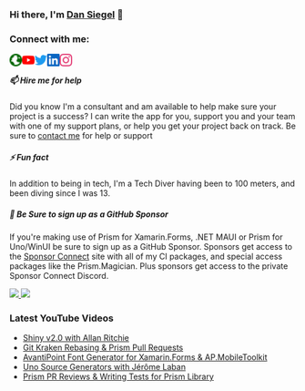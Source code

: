 ### Hi there, I'm [Dan Siegel][website] 👋

### Connect with me:

[<img align="left" alt="dansiegel.net" width="22px" src="images/globe.svg" />][website]
[<img align="left" alt="dansiegel | YouTube" width="22px" src="images/youtube.svg" />][youtube]
[<img align="left" alt="DanJSiegel | Twitter" width="22px" src="images/twitter.svg" />][twitter]
[<img align="left" alt="DanSiegel | LinkedIn" width="22px" src="images/linkedin.svg" />][linkedin]
[<img align="left" alt="_dansiegel_ | Instagram" width="22px" src="images/instagram.svg" />][instagram]

<br />

##### 📫 Hire me for help

Did you know I'm a consultant and am available to help make sure your project is a success? I can write the app for you, support you and your team with one of my support plans, or help you get your project back on track. Be sure to [contact me](https://avantipoint.com/contact?utm_source=github&utm_method=profile-readme) for help or support

##### ⚡ Fun fact

In addition to being in tech, I'm a Tech Diver having been to 100 meters, and been diving since I was 13.

##### 🤔 Be Sure to sign up as a GitHub Sponsor

If you're making use of Prism for Xamarin.Forms, .NET MAUI or Prism for Uno/WinUI be sure to sign up as a GitHub Sponsor. Sponsors get access to the [Sponsor Connect](https://sponsorconnect.dev) site with all of my CI packages, and special access packages like the Prism.Magician. Plus sponsors get access to the private Sponsor Connect Discord.

<div align="start">
  <a href="https://github.com/dansiegel">
  <img height="180em" src="https://github-readme-stats.vercel.app/api?username=dansiegel&show_icons=true&theme=react&include_all_commits=true&count_private=true"/>
  <img height="180em" src="https://github-readme-stats.vercel.app/api/top-langs/?username=dansiegel&layout=compact&langs_count=7&theme=react"/>
  </a>
</div>

### Latest YouTube Videos

<!-- YOUTUBE:START -->
- [Shiny v2.0 with Allan Ritchie](https://www.youtube.com/watch?v=hwHdvKCjtl8)
- [Git Kraken Rebasing &amp; Prism Pull Requests](https://www.youtube.com/watch?v=Nz-pJAWcydo)
- [AvantiPoint Font Generator for Xamarin.Forms &amp; AP.MobileToolkit](https://www.youtube.com/watch?v=iLPX0lvvEpc)
- [Uno Source Generators with Jérôme Laban](https://www.youtube.com/watch?v=ju8aUa-clHs)
- [Prism PR Reviews &amp; Writing Tests for Prism Library](https://www.youtube.com/watch?v=u4QaUb2gYbA)
<!-- YOUTUBE:END -->

[website]: https://dansiegel.net
[twitter]: https://twitter.com/DanJSiegel
[youtube]: https://youtube.com/dansiegel
[instagram]: https://instagram.com/_dansiegel_
[linkedin]: https://linkedin.com/in/DanSiegel
[prismFormsPlaylist]: https://www.youtube.com/playlist?list=PLKVmlgXY1uPL3RQVaypbwJup-gjz_gWjT
[twitchArchivesPlaylist]: https://www.youtube.com/playlist?list=PLKVmlgXY1uPI9UrMzxoLFkGFsxY6wqbcl

